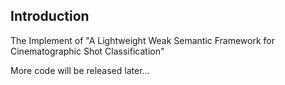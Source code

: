 ## Introduction

The Implement of "A Lightweight Weak Semantic Framework for Cinematographic Shot Classification"

More code will be released later...